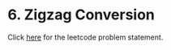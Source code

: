 # 6. Zigzag Conversion

Click [here](https://leetcode.com/problems/zigzag-conversion/) for the leetcode problem statement.
